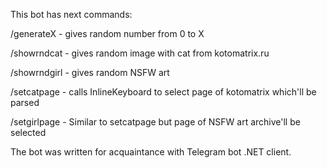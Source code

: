 This bot has next commands:

/generateX - gives random number from 0 to X

/showrndcat - gives random image with cat from kotomatrix.ru

/showrndgirl - gives random NSFW art

/setcatpage - calls InlineKeyboard to select page of kotomatrix which'll be parsed

/setgirlpage - Similar to setcatpage but page of NSFW art archive'll be selected

The bot was written for acquaintance with Telegram bot .NET client.
